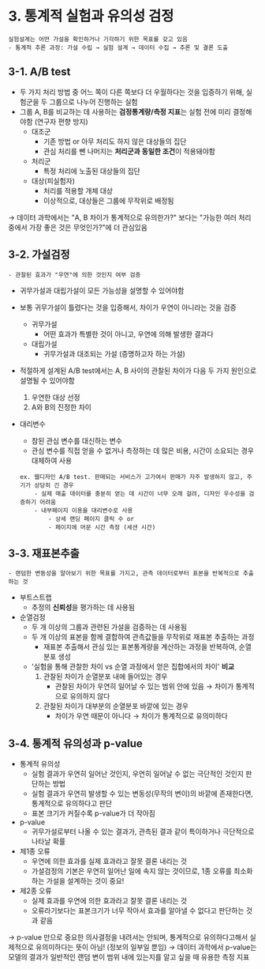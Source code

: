 # 3. 통계적 실험과 유의성 검정
```
실험설계는 어떤 가설을 확인하거나 기각하기 위한 목표를 갖고 있음
- 통계적 추론 과정: 가설 수립 → 실험 설계 → 데이터 수집 → 추론 및 결론 도출
```

## 3-1. A/B test
- 두 가지 처리 방법 중 어느 쪽이 다른 쪽보다 더 우월하다는 것을 입증하기 위해, 실험군을 두 그룹으로 나누어 진행하는 실험
- 그룹 A, B를 비교하는 데 사용하는 **검정통계량/측정 지표**는 실험 전에 미리 결정해야함  (연구자 편향 방지)
	- 대조군
		- 기존 방법 or 아무 처리도 하지 않은 대상들의 집단
		- 관심 처리를 뺀 나머지는 **처리군과 동일한 조건**이 적용돼야함
	- 처리군
		- 특정 처리에 노출된 대상들의 집단
	- 대상(피실험자)
		- 처리를 적용할 개체 대상
		- 이상적으로, 대상들은 그룹에 무작위로 배정됨

→ 데이터 과학에서는 "A, B 차이가 통계적으로 유의한가?" 보다는 "가능한 여러 처리 중에서 가장 좋은 것은 무엇인가?"에 더 관심있음

## 3-2. 가설검정
`- 관찰된 효과가 "우연"에 의한 것인지 여부 검증`
- 귀무가설과 대립가설이 모든 가능성을 설명할 수 있어야함
- 보통 귀무가설이 틀렸다는 것을 입증해서, 차이가 우연이 아니라는 것을 검증
	- 귀무가설
		- 어떤 효과가 특별한 것이 아니고, 우연에 의해 발생한 결과다
	- 대립가설
		- 귀무가설과 대조되는 가설 (증명하고자 하는 가설)
 
- 적절하게 설계된 A/B test에서는 A, B 사이의 관찰된 차이가 다음 두 가지 원인으로 설명될 수 있어야함
	1. 우연한 대상 선정
	2. A와 B의 진정한 차이
- 대리변수
	- 참된 관심 변수를 대신하는 변수
	- 관심 변수를 직접 얻을 수 없거나 측정하는 데 많은 비용, 시간이 소요되는 경우 대체하여 사용
	```
	ex. 웹디자인 A/B test. 판매되는 서비스가 고가여서 판매가 자주 발생하지 않고, 주기가 상당히 긴 경우
		- 실제 매출 데이터를 충분히 얻는 데 시간이 너무 오래 걸려, 디자인 우수성을 검증하기 어려움
		- 내부페이지 이용을 대리변수로 사용
			- 상세 랜딩 페이지 클릭 수 or 
			- 페이지에 머문 시간 측정 (세션 시간)
	```


## 3-3. 재표본추출
`- 랜덤한 변동성을 알아보기 위한 목표를 가지고, 관측 데이터로부터 표본을 반복적으로 추출하는 것`
- 부트스트랩
	- 추정의 **신뢰성**을 평가하는 데 사용됨
- 순열검정
	- 두 개 이상의 그룹과 관련된 가설을 검증하는 데 사용됨
	- 두 개 이상의 표본을 함께 결합하여 관측값들을 무작위로 재표본 추출하는 과정
		- 재표본 추출해서 관심 있는 표본통계량을 계산하는 과정을 반복하여, 순열분포 생성 
	- '실험을 통해 관찰한 차이 vs 순열 과정에서 얻은 집합에서의 차이' **비교**
		1. 관찰된 차이가 순열분포 내에 들어있는 경우
			- 관찰된 차이가 우연히 일어날 수 있는 범위 안에 있음 → 차이가 통계적으로 유의하지 않다
		2. 관찰된 차이가 대부분의 순열분포 바깥에 있는 경우
			- 차이가 우연 때문이 아니다 → 차이가 통계적으로 유의미하다


## 3-4. 통계적 유의성과 p-value
- 통계적 유의성
	- 실험 결과가 우연히 일어난 것인지, 우연히 일어날 수 없는 극단적인 것인지 판단하는 방법
	- 실험 결과가 우연히 발생할 수 있는 변동성(무작의 변이)의 바깥에 존재한다면, 통계적으로 유의하다고 판단
	- 표본 크기가 커질수록 p-value가 더 작아짐
- p-value
	- 귀무가설로부터 나올 수 있는 결과가, 관측된 결과 같이 특이하거나 극단적으로 나타날 확률
- 제1종 오류
	- 우연에 의한 효과를 실제 효과라고 잘못 결론 내리는 것
	- 가설검정의 기본은 우연히 일어난 일에 속지 않는 것이므로, 1종 오류를 최소화하는 가설을 설계하는 것이 중요!
- 제2종 오류
	- 실제 효과를 우연에 의한 효과라고 잘못 결론 내리는 것
	- 오류라기보다는 표본크기가 너무 작아서 효과를 알아낼 수 없다고 판단하는 것과 같음

→ p-value 만으로 중요한 의사결정을 내려서는 안되며, 통계적으로 유의하다고해서 실제적으로 유의미하다는 뜻이 아님! (정보의 일부일 뿐임)
→ 데이터 과학에서 p-value는 모델의 결과가 일반적인 랜덤 변이 범위 내에 있는지를 알고 싶을 때 유용한 측정 지표



